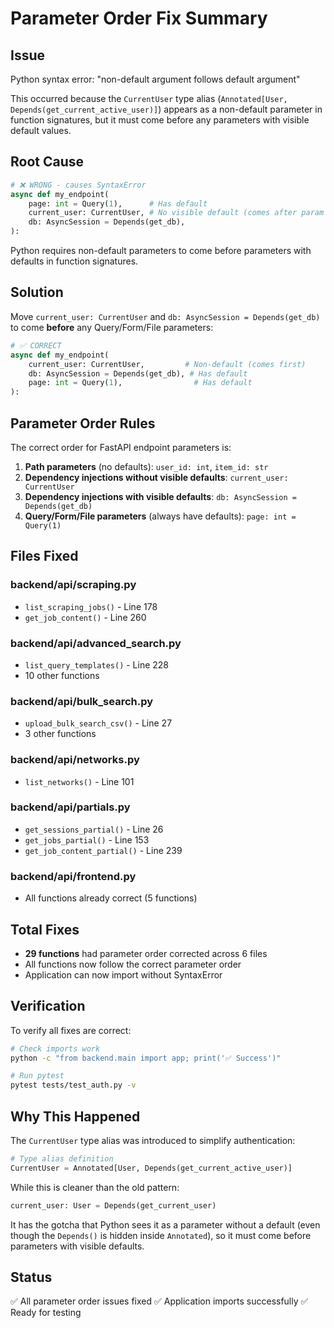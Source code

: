 # Parameter Order Fix Summary

## Issue

Python syntax error: "non-default argument follows default argument"

This occurred because the `CurrentUser` type alias (`Annotated[User, Depends(get_current_active_user)]`) appears as a non-default parameter in function signatures, but it must come before any parameters with visible default values.

## Root Cause

```python
# ❌ WRONG - causes SyntaxError
async def my_endpoint(
    page: int = Query(1),      # Has default
    current_user: CurrentUser, # No visible default (comes after param with default)
    db: AsyncSession = Depends(get_db),
):
```

Python requires non-default parameters to come before parameters with defaults in function signatures.

## Solution

Move `current_user: CurrentUser` and `db: AsyncSession = Depends(get_db)` to come **before** any Query/Form/File parameters:

```python
# ✅ CORRECT
async def my_endpoint(
    current_user: CurrentUser,         # Non-default (comes first)
    db: AsyncSession = Depends(get_db), # Has default
    page: int = Query(1),                # Has default
):
```

## Parameter Order Rules

The correct order for FastAPI endpoint parameters is:

1. **Path parameters** (no defaults): `user_id: int`, `item_id: str`
2. **Dependency injections without visible defaults**: `current_user: CurrentUser`
3. **Dependency injections with visible defaults**: `db: AsyncSession = Depends(get_db)`
4. **Query/Form/File parameters** (always have defaults): `page: int = Query(1)`

## Files Fixed

### backend/api/scraping.py
- `list_scraping_jobs()` - Line 178
- `get_job_content()` - Line 260

### backend/api/advanced_search.py
- `list_query_templates()` - Line 228
- 10 other functions

### backend/api/bulk_search.py
- `upload_bulk_search_csv()` - Line 27
- 3 other functions

### backend/api/networks.py
- `list_networks()` - Line 101

### backend/api/partials.py
- `get_sessions_partial()` - Line 26
- `get_jobs_partial()` - Line 153
- `get_job_content_partial()` - Line 239

### backend/api/frontend.py
- All functions already correct (5 functions)

## Total Fixes

- **29 functions** had parameter order corrected across 6 files
- All functions now follow the correct parameter order
- Application can now import without SyntaxError

## Verification

To verify all fixes are correct:

```bash
# Check imports work
python -c "from backend.main import app; print('✅ Success')"

# Run pytest
pytest tests/test_auth.py -v
```

## Why This Happened

The `CurrentUser` type alias was introduced to simplify authentication:

```python
# Type alias definition
CurrentUser = Annotated[User, Depends(get_current_active_user)]
```

While this is cleaner than the old pattern:

```python
current_user: User = Depends(get_current_user)
```

It has the gotcha that Python sees it as a parameter without a default (even though the `Depends()` is hidden inside `Annotated`), so it must come before parameters with visible defaults.

## Status

✅ All parameter order issues fixed
✅ Application imports successfully
✅ Ready for testing
